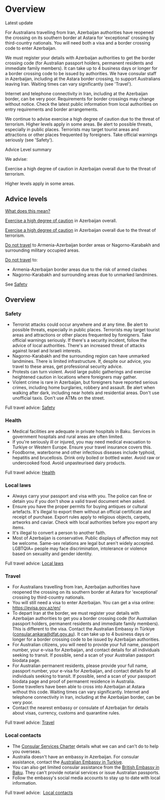 # Overview

Latest update

For Australians travelling from Iran, Azerbaijan authorities have reopened the crossing on its southern border at Astara for 'exceptional' crossing by third-country nationals. You will need both a visa and a border crossing code to enter Azerbaijan.  
  
We must register your details with Azerbaijan authorities to get the border crossing code (for Australian passport holders, permanent residents and immediate family members). It can take up to 4 business days or longer for a border crossing code to be issued by authorities. We have consular staff in Azerbaijan, including at the Astara border crossing, to support Australians leaving Iran. Waiting times can vary significantly (see 'Travel').  
  
Internet and telephone connectivity in Iran, including at the Azerbaijan border, can be very poor. Requirements for border crossings may change without notice. Check the latest public information from local authorities on entry requirements and border arrangements.  
  
We continue to advise exercise a high degree of caution due to the threat of terrorism. Higher levels apply in some areas. Be alert to possible threats, especially in public places. Terrorists may target tourist areas and attractions or other places frequented by foreigners. Take official warnings seriously (see 'Safety').

Advice Level summary

We advise:

Exercise a high degree of caution in Azerbaijan overall due to the threat of terrorism.

Higher levels apply in some areas.

## Advice levels

[What does this mean?](/before-you-go/travel-advice-explained/)

[Exercise a high degree of caution](https://www.smartraveller.gov.au/consular-services/travel-advice-explained#level2) in Azerbaijan overall.

[Exercise a high degree of caution](https://www.smartraveller.gov.au/consular-services/travel-advice-explained#level2) in Azerbaijan overall due to the threat of terrorism.

[Do not travel](https://www.smartraveller.gov.au/consular-services/travel-advice-explained#level4) to Armenia-Azerbaijan border areas or Nagorno-Karabakh and surrounding military occupied areas.

[Do not travel](https://www.smartraveller.gov.au/consular-services/travel-advice-explained#level4) to:

* Armenia-Azerbaijan border areas due to the risk of armed clashes
* Nagorno-Karabakh and surrounding areas due to unmarked landmines.

See [Safety](#safety)

## Overview

### Safety

* Terrorist attacks could occur anywhere and at any time. Be alert to possible threats, especially in public places. Terrorists may target tourist areas and attractions or other places frequented by foreigners. Take official warnings seriously. If there's a security incident, follow the advice of local authorities. There's an increased threat of attacks against Israel and Israeli interests.
* Nagorno-Karabakh and the surrounding region can have unmarked landmines. There is limited infrastructure. If, despite our advice, you travel to these areas, get professional security advice.
* Protests can turn violent. Avoid large public gatherings and exercise heightened caution in locations where foreigners may gather.
* Violent crime is rare in Azerbaijan, but foreigners have reported serious crimes, including home burglaries, robbery and assault. Be alert when walking after dark, including near hotels and residential areas. Don't use unofficial taxis. Don't use ATMs on the street.

Full travel advice: [Safety](#safety)

### Health

* Medical facilities are adequate in private hospitals in Baku. Services in government hospitals and rural areas are often limited.
* If you're seriously ill or injured, you may need medical evacuation to Turkiye or Western Europe. Ensure your travel insurance covers this.
* Foodborne, waterborne and other infectious diseases include typhoid, hepatitis and brucellosis. Drink only boiled or bottled water. Avoid raw or undercooked food. Avoid unpasteurised dairy products.

Full travel advice: [Health](#Health)

### Local laws

* Always carry your passport and visa with you. The police can fine or detain you if you don't show a valid travel document when asked.
* Ensure you have the proper permits for buying antiques or cultural artefacts. It's illegal to export them without an official certificate and receipt of purchase. Export rules apply to religious objects, carpets, artworks and caviar. Check with local authorities before you export any items.
* It's illegal to convert a person to another faith.
* Most of Azerbaijan is conservative. Public displays of affection may not be welcome. Same-sex relations are legal but aren't widely accepted. LGBTQIA+ people may face discrimination, intolerance or violence based on sexuality and gender identity.

Full travel advice: [Local laws](#local-laws)

### Travel

* For Australians travelling from Iran, Azerbaijan authorities have reopened the crossing on its southern border at Astara for 'exceptional' crossing by third-country nationals.
* You will still need a visa to enter Azerbaijan. You can get a visa online: <https://evisa.gov.az/en/>
* To depart Iran at the border, we must register your details with Azerbaijan authorities to get you a border crossing code (for Australian passport holders, permanent residents and immediate family members). This is different to the visa. Contact the Australian Embassy in Türkiye ([consular.ankara@dfat.gov.au](mailto:consular.ankara@dfat.gov.au)). It can take up to 4 business days or longer for a border crossing code to be issued by Azerbaijan authorities.
* For Australian citizens, you will need to provide your full name, passport number, your e-visa for Azerbaijan, and contact details for all individuals seeking to transit. If possible, send a scan of your Australian passport biodata page.
* For Australian permanent residents, please provide your full name, passport number, your e-visa for Azerbaijan, and contact details for all individuals seeking to transit. If possible, send a scan of your passport biodata page and proof of permanent residence in Australia.
* Some travellers have been able to cross into Azerbaijan at Astara without this code. Waiting times can vary significantly. Internet and telephone connectivity in Iran, including at the Azerbaijan border, can be very poor.
* Contact the nearest embassy or consulate of Azerbaijan for details about visas, currency, customs and quarantine rules.

Full travel advice: [Travel](#travel)

### Local contacts

* The [Consular Services Charter](/consular-services/consular-services-charter "Consular Services Charter") details what we can and can't do to help you overseas.
* Australia doesn't have an embassy in Azerbaijan. For consular assistance, contact the [Australian Embassy in Turkiye](http://www.turkey.embassy.gov.au/anka/home.html).
* You can also get limited consular assistance from the [British Embassy in Baku](https://www.gov.uk/world/organisations/british-embassy-baku). They can't provide notarial services or issue Australian passports.
* Follow the embassy's social media accounts to stay up to date with local information.

Full travel advice:  [Local contacts](#Local-contacts)